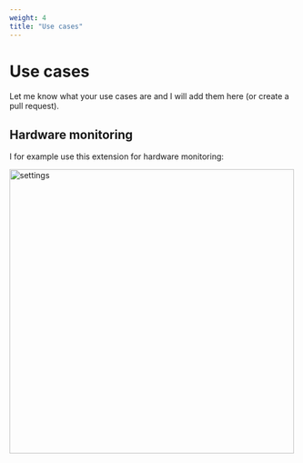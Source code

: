 ```yaml
---
weight: 4
title: "Use cases"
---
```


# **Use cases**
Let me know what your use cases are and I will add them here (or create a pull request).

## Hardware monitoring 

I for example use this extension for hardware monitoring:

<img src="../../docs/use-case-1.png" alt="settings" width="500">